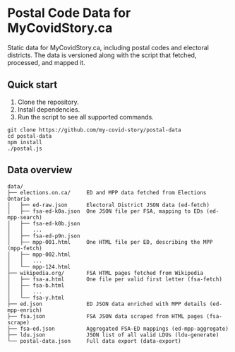 # Postal Code Data for MyCovidStory.ca

Static data for MyCovidStory.ca, including postal codes and electoral districts.
The data is versioned along with the script that fetched, processed, and mapped it.

## Quick start

1. Clone the repository.
1. Install dependencies.
1. Run the script to see all supported commands.

```
git clone https://github.com/my-covid-story/postal-data
cd postal-data
npm install
./postal.js
```

## Data overview

```
data/
├── elections.on.ca/     ED and MPP data fetched from Elections Ontario
│   ├── ed-raw.json      Electoral District JSON data (ed-fetch)
│   ├── fsa-ed-k0a.json  One JSON file per FSA, mapping to EDs (ed-mpp-search)
│   ├── fsa-ed-k0b.json
│   │   ...
│   ├── fsa-ed-p9n.json
│   ├── mpp-001.html     One HTML file per ED, describing the MPP (mpp-fetch)
│   ├── mpp-002.html
│   │   ...
│   └── mpp-124.html
├── wikipedia.org/       FSA HTML pages fetched from Wikipedia
│   ├── fsa-a.html       One file per valid first letter (fsa-fetch)
│   ├── fsa-b.html
│   │   ...
│   └── fsa-y.html
├── ed.json              ED JSON data enriched with MPP details (ed-mpp-enrich)
├── fsa.json             FSA JSON data scraped from HTML pages (fsa-scrape)
├── fsa-ed.json          Aggregated FSA-ED mappings (ed-mpp-aggregate)
├── ldu.json             JSON list of all valid LDUs (ldu-generate)
└── postal-data.json     Full data export (data-export)
```

